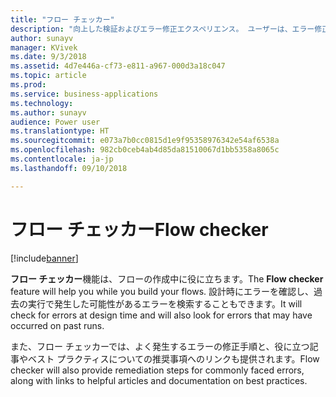 ```yaml
---
title: "フロー チェッカー"
description: "向上した検証およびエラー修正エクスペリエンス。 ユーザーは、エラー修正方法についてのコンテキスト内ヘルプを提供され、失敗しないフローの作成をガイドされます。"
author: sunayv
manager: KVivek
ms.date: 9/3/2018
ms.assetid: 4d7e446a-cf73-e811-a967-000d3a18c047
ms.topic: article
ms.prod: 
ms.service: business-applications
ms.technology: 
ms.author: sunayv
audience: Power user
ms.translationtype: HT
ms.sourcegitcommit: e073a7b0cc0815d1e9f95358976342e54af6538a
ms.openlocfilehash: 982cb0ceb4ab4d85da81510067d1bb5358a8065c
ms.contentlocale: ja-jp
ms.lasthandoff: 09/10/2018

---
```

# <a name="flow-checker"></a><span data-ttu-id="a5507-104">フロー チェッカー</span><span class="sxs-lookup"><span data-stu-id="a5507-104">Flow checker</span></span>


[!include[banner](../../includes/banner.md)]

<span data-ttu-id="a5507-105">**フロー チェッカー**機能は、フローの作成中に役に立ちます。</span><span class="sxs-lookup"><span data-stu-id="a5507-105">The **Flow checker** feature will help you while you build your flows.</span></span> <span data-ttu-id="a5507-106">設計時にエラーを確認し、過去の実行で発生した可能性があるエラーを検索することもできます。</span><span class="sxs-lookup"><span data-stu-id="a5507-106">It will check for errors at design time and will also look for errors that may have occurred on past runs.</span></span> 

<span data-ttu-id="a5507-107">また、フロー チェッカーでは、よく発生するエラーの修正手順と、役に立つ記事やベスト プラクティスについての推奨事項へのリンクも提供されます。</span><span class="sxs-lookup"><span data-stu-id="a5507-107">Flow checker will also provide remediation steps for commonly faced errors, along with links to helpful articles and documentation on best practices.</span></span>

